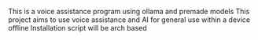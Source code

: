 This is a voice assistance program using ollama and premade models
This project aims to use voice assistance and AI for general use within a device offline
Installation script will be arch based
